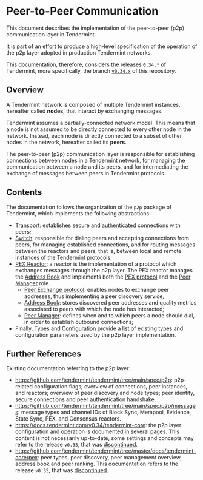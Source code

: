 # Peer-to-Peer Communication

This document describes the implementation of the peer-to-peer (p2p)
communication layer in Tendermint.

It is part of an [effort](https://github.com/tendermint/tendermint/issues/9089)
to produce a high-level specification of the operation of the p2p layer adopted
in production Tendermint networks.

This documentation, therefore, considers the releases `0.34.*` of Tendermint, more
specifically, the branch [`v0.34.x`](https://github.com/tendermint/tendermint/tree/v0.34.x)
of this repository.

## Overview

A Tendermint network is composed of multiple Tendermint instances, hereafter
called **nodes**, that interact by exchanging messages.

Tendermint assumes a partially-connected network model.
This means that a node is not assumed to be directly connected to every other
node in the network.
Instead, each node is directly connected to a subset of other nodes in the
network, hereafter called its **peers**.

The peer-to-peer (p2p) communication layer is responsible for establishing
connections between nodes in a Tendermint network,
for managing the communication between a node and its peers,
and for intermediating the exchange of messages between peers in Tendermint protocols.

## Contents

The documentation follows the organization of the `p2p` package of Tendermint,
which implements the following abstractions:

- [Transport](./transport.md): establishes secure and authenticated
   connections with peers;
- [Switch](./switch.md): responsible for dialing peers and accepting
   connections from peers, for managing established connections, and for
   routing messages between the reactors and peers,
   that is, between local and remote instances of the Tendermint protocols;
- [PEX Reactor](./pex.md): a reactor is the implementation of a protocol which
  exchanges messages through the p2p layer. The PEX reactor manages the [Address Book](./addressbook.md)  and implements both the [PEX protocol](./pex-protocol.md) and the  [Peer Manager](./peer_manager.md) role.
   - [Peer Exchange protocol](./pex-protocol.md): enables nodes to exchange peer addresses, thus implementing a peer discovery service;
   - [Address Book](./addressbook.md): stores discovered peer addresses and
  quality metrics associated to peers with which the node has interacted;
   - [Peer Manager](./peer_manager.md): defines when and to which peers a node
  should dial, in order to establish outbound connections;
- Finally, [Types](./types.md) and [Configuration](./configuration.md) provide
   a list of existing types and configuration parameters used by the p2p layer implementation.

## Further References 

Existing documentation referring to the p2p layer:

- https://github.com/tendermint/tendermint/tree/main/spec/p2p: p2p-related
  configuration flags; overview of connections, peer instances, and reactors;
  overview of peer discovery and node types; peer identity, secure connections
  and peer authentication handshake.
- https://github.com/tendermint/tendermint/tree/main/spec/p2p/messages: message
  types and channel IDs of Block Sync, Mempool, Evidence, State Sync, PEX, and
  Consensus reactors.
- https://docs.tendermint.com/v0.34/tendermint-core: the p2p layer
  configuration and operation is documented in several pages.
  This content is not necessarily up-to-date, some settings and concepts may
  refer to the release `v0.35`, that was [discontinued][v35postmorten].
- https://github.com/tendermint/tendermint/tree/master/docs/tendermint-core/pex:
  peer types, peer discovery, peer management overview, address book and peer
  ranking. This documentation refers to the release `v0.35`, that was [discontinued][v35postmorten].

[v35postmorten]: https://interchain-io.medium.com/discontinuing-tendermint-v0-35-a-postmortem-on-the-new-networking-layer-3696c811dabc
